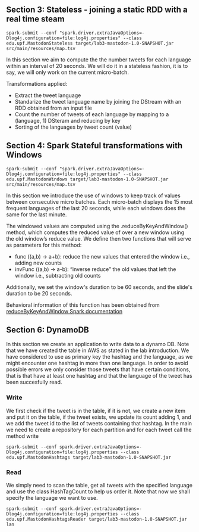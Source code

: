 ## Section 3: Stateless - joining a static RDD with a real time steam
```
spark-submit --conf "spark.driver.extraJavaOptions=-Dlog4j.configuration=file:log4j.properties" --class edu.upf.MastodonStateless target/lab3-mastodon-1.0-SNAPSHOT.jar src/main/resources/map.tsv
```
In this section we aim to compute the the number tweets for each language within an interval of 20 seconds. We will do it in a stateless fashion, it is to say, we will only work on the current micro-batch.

Transformations applied:
- Extract the tweet language
- Standarize the tweet language name by joining the DStream with an RDD obtained from an input file
- Count the number of tweets of each language by mapping to a (language, 1) DSteram and reducing by key
- Sorting of the languages by tweet count (value)


## Section 4: Spark Stateful transformations with Windows
```
spark-submit --conf "spark.driver.extraJavaOptions=-Dlog4j.configuration=file:log4j.properties" --class edu.upf.MastodonWindows target/lab3-mastodon-1.0-SNAPSHOT.jar src/main/resources/map.tsv
```
In this section we introduce the use of windows to keep track of values between consecutive micro batches. Each micro-batch displays the 15 most frequent languages of the last 20 seconds, while each windows does the same for the last minute.

The windowed values are computed using the .reduceByKeyAndWindow() method, which computes the reduced value of over a new window using the old window’s reduce value. We define then two functions that will serve as parameters for this method:
- func ((a,b) -> a+b): reduce the new values that entered the window i.e., adding new counts
- invFunc ((a,b) -> a-b): “inverse reduce” the old values that left the window i.e., subtracting old counts   

Additionally, we set the window's duration to be 60 seconds, and the slide's duration to be 20 seconds.

Behavioral information of this function has been obtained from [reduceByKeyAndWindow Spark documentation](https://spark.apache.org/docs/latest/api/python/reference/api/pyspark.streaming.DStream.reduceByKeyAndWindow.html)

## Section 6: DynamoDB
In this section we create an application to write data to a dynamo DB. Note that we have created the table in AWS as stated in the lab introduction. We have considered to use as primary key the hashtag and the language, as we might encounter one hashtag in more than one language. In order to avoid possible errors we only consider those tweets that have certain conditions, that is that have at least one hashtag and that the language of the tweet has been succesfully read.

### Write
We first check if the tweet is in the table, if it is not, we create a new item and put it on the table, if the tweet exists, we update its count adding 1, and we add the tweet id to the list of tweets containing that hashtag. In the main we need to create a repository for each partition and for each tweet call the method write

```
spark-submit --conf spark.driver.extraJavaOptions=-Dlog4j.configuration=file:log4j.properties --class edu.upf.MastodonHashtags target/lab3-mastodon-1.0-SNAPSHOT.jar
```
### Read
We simply need to scan the table, get all tweets with the specified language and use the class HashTagCount to help us order it. Note that now we shall specify the language we want to use.

```
spark-submit --conf spark.driver.extraJavaOptions=-Dlog4j.configuration=file:log4j.properties --class edu.upf.MastodonHashtagsReader target/lab3-mastodon-1.0-SNAPSHOT.jar lan
```

